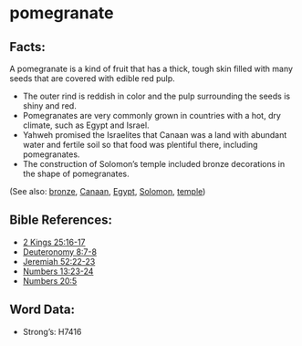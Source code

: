 # pomegranate

## Facts:

A pomegranate is a kind of fruit that has a thick, tough skin filled with many seeds that are covered with edible red pulp.

* The outer rind is reddish in color and the pulp surrounding the seeds is shiny and red.
* Pomegranates are very commonly grown in countries with a hot, dry climate, such as Egypt and Israel.
* Yahweh promised the Israelites that Canaan was a land with abundant water and fertile soil so that food was plentiful there, including pomegranates.
* The construction of Solomon’s temple included bronze decorations in the shape of pomegranates.

(See also: [bronze](../other/bronze.md), [Canaan](../names/canaan.md), [Egypt](../names/egypt.md), [Solomon](../names/solomon.md), [temple](../kt/temple.md))

## Bible References:

* [2 Kings 25:16-17](rc://en/tn/help/2ki/25/16)
* [Deuteronomy 8:7-8](rc://en/tn/help/deu/08/07)
* [Jeremiah 52:22-23](rc://en/tn/help/jer/52/22)
* [Numbers 13:23-24](rc://en/tn/help/num/13/23)
* [Numbers 20:5](rc://en/tn/help/num/20/05)

## Word Data:

* Strong’s: H7416
